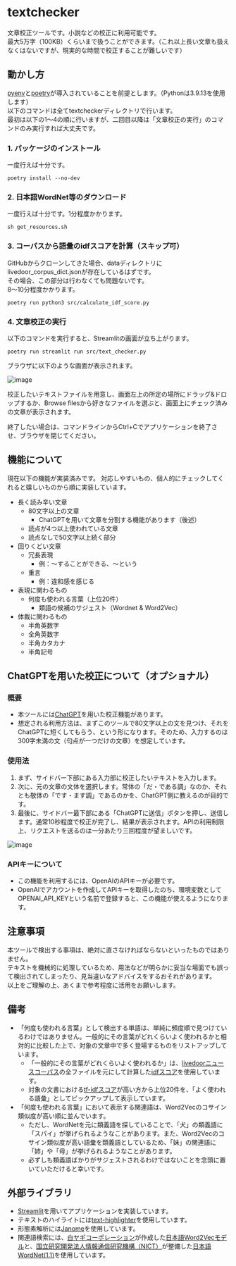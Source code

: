 # textchecker
文章校正ツールです。小説などの校正に利用可能です。  
最大5万字（100KB）くらいまで扱うことができます。（これ以上長い文章も扱えなくはないですが、現実的な時間で校正することが難しいです）

## 動かし方
[pyenv](https://github.com/pyenv/pyenv#set-up-your-shell-environment-for-pyenv)と[poetry](https://python-poetry.org/docs/)が導入されていることを前提とします。（Pythonは3.9.13を使用します）  
以下のコマンドは全てtextcheckerディレクトリで行います。  
最初は以下の1〜4の順に行いますが、二回目以降は「文章校正の実行」のコマンドのみ実行すれば大丈夫です。

### 1. パッケージのインストール
一度行えば十分です。
```
poetry install --no-dev
```

### 2. 日本語WordNet等のダウンロード
一度行えば十分です。1分程度かかります。
```
sh get_resources.sh
```

### 3. コーパスから語彙のidfスコアを計算（スキップ可）
GitHubからクローンしてきた場合、dataディレクトリにlivedoor_corpus_dict.jsonが存在しているはずです。  
その場合、この部分は行わなくても問題ないです。  
8〜10分程度かかります。
```
poetry run python3 src/calculate_idf_score.py
```

### 4. 文章校正の実行
以下のコマンドを実行すると、Streamlitの画面が立ち上がります。  
```
poetry run streamlit run src/text_checker.py
```
ブラウザに以下のような画面が表示されます。

![image](https://user-images.githubusercontent.com/50670279/230769301-caba5e1c-04b4-4530-a53e-14e2ff662968.png)  

校正したいテキストファイルを用意し、画面左上の所定の場所にドラッグ&ドロップするか、Browse filesから好きなファイルを選ぶと、画面上にチェック済みの文章が表示されます。  

終了したい場合は、コマンドラインからCtrl+Cでアプリケーションを終了させ、ブラウザを閉じてください。


## 機能について
現在以下の機能が実装済みです。 
対応しやすいもの、個人的にチェックしてくれると嬉しいものから順に実装しています。

- 長く読み辛い文章
    - 80文字以上の文章
         - ChatGPTを用いて文章を分割する機能があります（後述）
    - 読点が4つ以上使われている文章
    - 読点なしで50文字以上続く部分
- 回りくどい文章
    - 冗長表現
        - 例：〜することができる、〜という
    - 重言
        - 例：違和感を感じる
- 表現に関わるもの
    - 何度も使われる言葉（上位20件）
        - 類語の候補のサジェスト（Wordnet & Word2Vec）
- 体裁に関わるもの
    - 半角英数字
    - 全角英数字
    - 半角カタカナ
    - 半角記号


## ChatGPTを用いた校正について（オプショナル）
### 概要
- 本ツールには[ChatGPT](https://openai.com/blog/chatgpt)を用いた校正機能があります。  
- 想定される利用方法は、まずこのツールで80文字以上の文を見つけ、それをChatGPTに短くしてもらう、という形になります。そのため、入力するのは300字未満の文（句点が一つだけの文章）を想定しています。  

### 使用法
1. まず、サイドバー下部にある入力部に校正したいテキストを入力します。  
2. 次に、元の文章の文体を選択します。常体の「だ・である調」なのか、それとも敬体の「です・ます調」であるのかを、ChatGPT側に教えるのが目的です。  
3. 最後に、サイドバー最下部にある「ChatGPTに送信」ボタンを押し、送信します。通常10秒程度で校正が完了し、結果が表示されます。APIの利用制限上、リクエストを送るのは一分あたり三回程度が望ましいです。

![image](https://github.com/Syuko4omi/textchecker/assets/50670279/d5b0c2b6-e74c-41a4-a76b-7d26b4bc131f)

### APIキーについて
- この機能を利用するには、OpenAIのAPIキーが必要です。
- OpenAIでアカウントを作成してAPIキーを取得したのち、環境変数としてOPENAI_API_KEYという名前で登録すると、この機能が使えるようになります。


## 注意事項
本ツールで検出する事項は、絶対に直さなければならないといったものではありません。  
テキストを機械的に処理しているため、用法などが明らかに妥当な場面でも誤って検出されてしまったり、見当違いなアドバイスをするおそれがあります。  
以上をご理解の上、あくまで参考程度に活用をお願いします。


## 備考
- 「何度も使われる言葉」として検出する単語は、単純に頻度順で見つけているわけではありません。一般的にその言葉がどれくらいよく使われるかと相対的に比較した上で、対象の文章中で多く登場するものをリストアップしています。
    - 「一般的にその言葉がどれくらいよく使われるか」は、[livedoorニュースコーパス](https://www.rondhuit.com/download.html)の全ファイルを元にして計算した[idfスコア](https://ja.wikipedia.org/wiki/Tf-idf)を使用しています。
    - 対象の文書における[tf-idfスコア](https://ja.wikipedia.org/wiki/Tf-idf)が高い方から上位20件を、「よく使われる語彙」としてピックアップして表示しています。
- 「何度も使われる言葉」において表示する関連語は、Word2Vecのコサイン類似度が高い順に並んでいます。
    - ただし、WordNetを元に類義語を探していることで、「犬」の類義語に「スパイ」が挙げられるようなことがあります。また、Word2Vecのコサイン類似度が高い語彙を類義語としているため、「妹」の関連語に「姉」や「母」が挙げられるようなことがあります。
    - 必ずしも類義語ばかりがサジェストされるわけではないことを念頭に置いていただけると幸いです。


## 外部ライブラリ
- [Streamlit](https://streamlit.io)を用いてアプリケーションを実装しています。
- テキストのハイライトには[text-highlighter](https://github.com/kevin91nl/text-highlighter)を使用しています。
- 形態素解析には[Janome](https://mocobeta.github.io/janome/)を使用しています。
- 関連語検索には、[白ヤギコーポレーション](https://shiroyagi.co.jp)が作成した[日本語Word2Vecモデル](https://aial.shiroyagi.co.jp/2017/02/japanese-word2vec-model-builder/)と、[国立研究開発法人情報通信研究機構（NICT）](https://www.nict.go.jp)が整備した[日本語WordNet(1.1)](https://bond-lab.github.io/wnja/jpn/downloads.html)を使用しています。